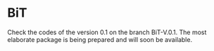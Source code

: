 # BiT

Check the codes of the version 0.1 on the branch BiT-V.0.1.
The most elaborate package is being prepared and will soon be available.
